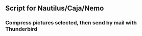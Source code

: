## Script for Nautilus/Caja/Nemo
### Compress pictures selected, then send by mail with Thunderbird
